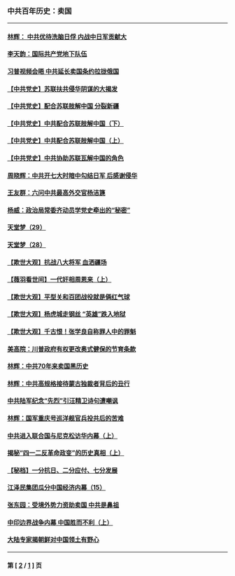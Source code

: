 ### 中共百年历史：卖国
---
#### [林辉： 中共优待洗脑日俘 内战中日军贡献大](../../pages/nf1176117/n13624644.md?11220430) 
#### [李天韵：国际共产党地下队伍](../../pages/nf1176117/n13611808.md?11220430) 
#### [习普视频会晤 中共延长卖国条约拉拢俄国](../../pages/nf1176117/n13060971.md?11220430) 
#### [【中共党史】苏联扶共侵华阴谋的大揭发](../../pages/nf1176117/n13056050.md?11220430) 
#### [【中共党史】配合苏联肢解中国 分裂新疆](../../pages/nf1176117/n13040700.md?11220430) 
#### [【中共党史】中共配合苏联肢解中国（下）](../../pages/nf1176117/n13035660.md?11220430) 
#### [【中共党史】中共配合苏联肢解中国（上）](../../pages/nf1176117/n13030262.md?11220430) 
#### [【中共党史】中共协助苏联瓦解中国的角色](../../pages/nf1176117/n13018109.md?11220430) 
#### [周晓辉：中共开七大时暗中勾结日军 后感谢侵华](../../pages/nf1176117/n12921960.md?11220430) 
#### [王友群：六问中共最高外交官杨洁篪](../../pages/nf1176117/n12836495.md?11220430) 
#### [杨威：政治局常委齐动员学党史牵出的“秘密”](../../pages/nf1176117/n12764642.md?11220430) 
#### [天堂梦（29）](../../pages/nf1176117/n12408465.md?11220430) 
#### [天堂梦（28）](../../pages/nf1176117/n12408309.md?11220430) 
#### [【欺世大观】抗战八大将军 血洒疆场](../../pages/nf1176117/n12357044.md?11220430) 
#### [【薇羽看世间】一代奸相周恩来（上）](../../pages/nf1176117/n12401109.md?11220430) 
#### [【欺世大观】平型关和百团战役就是俩红气球](../../pages/nf1176117/n12359157.md?11220430) 
#### [【欺世大观】杨虎城走钢丝 “英雄”跌入地狱](../../pages/nf1176117/n12358840.md?11220430) 
#### [【欺世大观】千古恨！张学良自称罪人中的罪魁](../../pages/nf1176117/n12358629.md?11220430) 
#### [美高院：川普政府有权更改奥式健保的节育条款](../../pages/nf1176117/n12242171.md?11220430) 
#### [林辉：中共70年来卖国黑历史](../../pages/nf1176117/n11552181.md?11220430) 
#### [林辉：中共高规格接待蒙古独裁者背后的丑行](../../pages/nf1176117/n11225005.md?11220430) 
#### [中共陆军纪念“先烈”引汪精卫诗句遭嘲讽](../../pages/nf1176117/n11153345.md?11220430) 
#### [林辉：国军重庆号巡洋舰官兵投共后的苦难](../../pages/nf1176117/n10997801.md?11220430) 
#### [中共进入联合国与尼克松访华内幕（上）](../../pages/nf1176117/n10138788.md?11220430) 
#### [揭秘“四一二反革命政变”的历史真相（上）](../../pages/nf1176117/n9996650.md?11220430) 
#### [【秘档】一分抗日、二分应付、七分发展](../../pages/nf1176117/n9331484.md?11220430) 
#### [江泽民集团瓜分中国经济内幕（15）](../../pages/nf1176117/n9268584.md?11220430) 
#### [张东园：受境外势力资助卖国 中共是鼻祖](../../pages/nf1176117/n9272480.md?11220430) 
#### [中印边界战争内幕 中国胜而不利（上）](../../pages/nf1176117/n9252458.md?11220430) 
#### [大陆专家揭朝鲜对中国领土有野心](../../pages/nf1176117/n9074056.md?11220430) 

---
#### 第 [ [2](./2.md?11220430) / [1](./1.md?11220430) ] 页
